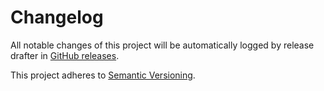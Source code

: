 # Changelog 

All notable changes of this project will be automatically logged by release drafter in 
[GitHub releases](https://github.com/uhafner/echarts-build-trends/releases). 

This project adheres to [Semantic Versioning](https://semver.org/spec/v2.0.0.html).
